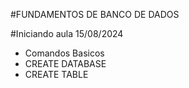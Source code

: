 #FUNDAMENTOS DE BANCO DE DADOS

 #Iniciando aula 15/08/2024
 
 - Comandos Basicos
 - CREATE DATABASE
 - CREATE TABLE
